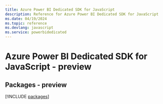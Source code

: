 ```yaml
---
title: Azure Power BI Dedicated SDK for JavaScript
description: Reference for Azure Power BI Dedicated SDK for JavaScript
ms.date: 04/19/2024
ms.topic: reference
ms.devlang: javascript
ms.service: powerbidedicated
---
```

# Azure Power BI Dedicated SDK for JavaScript - preview
## Packages - preview
[!INCLUDE [packages](power-bi-dedicated-index.md)]